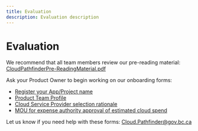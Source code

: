 ```yaml
---
title: Evaluation
description: Evaluation description
---
```


# Evaluation
We recommend that all team members review our pre-reading material: [CloudPathfinderPre-ReadingMaterial.pdf](https://github.com/bcgov/cloud-pathfinder/devhub-content/assets/CloudPathfinderPre-ReadingMaterial.pdf)

Ask your Product Owner to begin working on our onboarding forms:
- [Register your App/Project name](https://airtable.com/shriTNrwoTxiDZKB7)
- [Product Team Profile](https://airtable.com/shrDjz71N7eOAeLcw)
- [Cloud Service Provider selection rationale](https://airtable.com/shrnB89KfH2MoR7jx)
- [MOU for expense authority approval of estimated cloud spend](https://airtable.com/shrnqVHUyqxz5luMS)

Let us know if you need help with these forms: [Cloud.Pathfinder@gov.bc.ca](mailto:Cloud.Pathfinder@gov.bc.ca)
